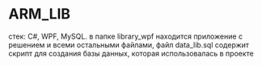 # ARM_LIB
стек: C#, WPF, MySQL.
в папке library_wpf находится приложение с решением и всеми остальными файлами,
файл data_lib.sql содержит скрипт для создания базы данных, которая использовалась в проекте
